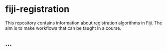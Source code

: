 # fiji-registration

This repository contains information about registration algorithms in Fiji. The aim is to make workflows that can be taught in a course.

## ...
